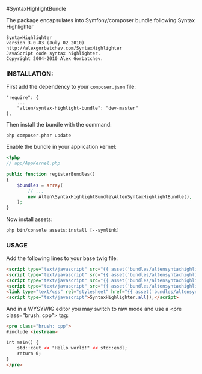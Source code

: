 #SyntaxHighlightBundle

The package encapsulates into Symfony/composer bundle following Syntax Highlighter

    SyntaxHighlighter 
    version 3.0.83 (July 02 2010)
    http://alexgorbatchev.com/SyntaxHighlighter
    JavaScript code syntax highlighter.
    Copyright 2004-2010 Alex Gorbatchev.

### **INSTALLATION**:

First add the dependency to your `composer.json` file:

    "require": {
        ...
        "alten/syntax-highlight-bundle": "dev-master"
    },

Then install the bundle with the command:

    php composer.phar update

Enable the bundle in your application kernel:

``` php
<?php
// app/AppKernel.php

public function registerBundles()
{
    $bundles = array(
        // ...
        new Alten\SyntaxHighlightBundle\AltenSyntaxHighlightBundle(),
    );
}
```

Now install assets:

    php bin/console assets:install [--symlink]

### **USAGE**

Add the following lines to your base twig file:
``` html
<script type="text/javascript" src="{{ asset('bundles/altensyntaxhighlight/js/scripts/shCore.js') }}"></script>
<script type="text/javascript" src="{{ asset('bundles/altensyntaxhighlight/js/scripts/shAutoloader.js') }}"></script>
<script type="text/javascript" src="{{ asset('bundles/altensyntaxhighlight/js/scripts/shBrushJScript.js') }}"></script>
<script type="text/javascript" src="{{ asset('bundles/altensyntaxhighlight/js/scripts/shBrushCpp.js') }}"></script>
<link type="text/css" rel="stylesheet" href="{{ asset('bundles/altensyntaxhighlight/css/styles/shCoreDefault.css') }}"/>
<script type="text/javascript">SyntaxHighlighter.all();</script>
```

And in a WYSYWIG editor you may switch to raw mode and use a &lt;pre class="brush: cpp"&gt; tag:
``` html
<pre class="brush: cpp">
#include <iostream>

int main() {
	std::cout << "Hello world!" << std::endl;
	return 0;
}
</pre>
```

